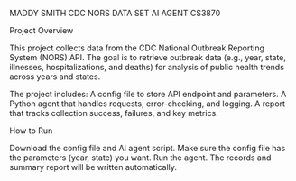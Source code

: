 MADDY SMITH
CDC NORS DATA SET AI AGENT
CS3870 


Project Overview

  This project collects data from the CDC National Outbreak Reporting System 
(NORS) API. The goal is to retrieve outbreak data (e.g., year, state, 
illnesses, hospitalizations, and deaths) for analysis of public health trends 
across years and states.

The project includes:
  A config file to store API endpoint and parameters.
  A Python agent that handles requests, error-checking, and logging.
  A report that tracks collection success, failures, and key metrics.
  
  
How to Run

  Download the config file and AI agent script.
  Make sure the config file has the parameters (year, state) you want.
  Run the agent.
  The records and summary report will be written automatically.

